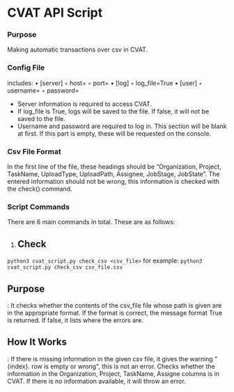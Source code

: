 # CVAT API Script

### Purpose
Making automatic transactions over csv in CVAT.

### Config File
includes:
•	[server]
    ◦	host= 
    ◦	port=
•	[log]
    ◦	log_file=True
•	[user]
    ◦	username=
    ◦	password=

* Server information is required to access CVAT.
* If log_file is True, logs will be saved to the file. If false, it will not be saved to the file.
* Username and password are required to log in. This section will be blank at first. If this part is empty, these will be requested on the console.


### Csv File Format
In the first line of the file, these headings should be “Organization, Project, TaskName, UploadType, UploadPath, Assignee, JobStage, JobState”. The entered information should not be wrong, this information is checked with the check() command.

### Script Commands
There are 6 main commands in total. These are as follows:
1.	<h2>Check</h2>
```python3 cvat_script.py check_csv <csv_file>```
for example: ```python3 cvat_script.py check_csv csv_file.csv```

<h2>Purpose</h2>: It checks whether the contents of the csv_file file whose path is given are in the appropriate format. If the format is correct, the message format True is returned. If false, it lists where the errors are.
<h2>How It Works</h2>: If there is missing information in the given csv file, it gives the warning "{index}. row is empty or wrong", this is not an error. Checks whether the information in the Organization, Project, TaskName, Assigne columns is in CVAT. If there is no information available, it will throw an error.
